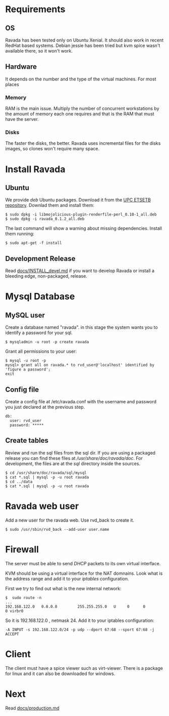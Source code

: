 # Requirements

## OS

Ravada has been tested only on Ubuntu Xenial. It should also work in recent RedHat based
systems. Debian jessie has been tried but kvm spice wasn't available there, so it won't
work.

## Hardware

It depends on the number and the type of the virtual machines. For most places 

### Memory
RAM is
the main issue. Multiply the number of concurrent workstations by the amount of memory
each one requires and that is the RAM that must have the server.

### Disks
The faster the disks, the better. Ravada uses incremental files for the disks images, so
clones won't require many space.


# Install Ravada

## Ubuntu

We provide _deb_ Ubuntu packages. Download it from the [UPC ETSETB repository](http://infoteleco.upc.edu/img/debian/). Downlad them and install them:

    $ sudo dpkg -i libmojolicious-plugin-renderfile-perl_0.10-1_all.deb
    $ sudo dpkg -i ravada_0.1.2_all.deb

The last command will show a warning about missing dependencies. Install them
running:

    $ sudo apt-get -f install

## Development Release

Read [docs/INSTALL\_devel.md](https://github.com/frankiejol/ravada/blob/master/docs/INSTALL_devel.md)  if you want to develop Ravada or install a bleeding
edge, non-packaged, release.

# Mysql Database

## MySQL user
Create a database named "ravada". in this stage the system wants you to identify a password for your sql.

    $ mysqladmin -u root -p create ravada

Grant all permissions to your user:

    $ mysql -u root -p
    mysql> grant all on ravada.* to rvd_user@'localhost' identified by 'figure a password';
    exit

## Config file

Create a config file at /etc/ravada.conf with the username and password you just declared
at the previous step.

    db:
      user: rvd_user
      password: *****

## Create tables

Review and run the sql files from the sql dir. If you are using a packaged
release you can find these files at _/usr/share/doc/ravada/doc_. For development,
the files are at the _sql_ directory inside the sources.

    $ cd /usr/share/doc/ravada/sql/mysql
    $ cat *.sql | mysql -p -u root ravada
    $ cd ../data
    $ cat *.sql | mysql -p -u root ravada


# Ravada web user

Add a new user for the ravada web. Use rvd\_back to create it.

    $ sudo /usr/sbin/rvd_back --add-user user.name


# Firewall

The server must be able to send _DHCP_ packets to its own virtual interface.

KVM should be using a virtual interface for the NAT domnains. Look what is the address range
and add it to your _iptables_ configuration.

First we try to find out what is the new internal network:

    $  sudo route -n
    ...
    192.168.122.0   0.0.0.0         255.255.255.0   U     0      0        0 virbr0

So it is 192.168.122.0 , netmask 24. Add it to your iptables configuration:

    -A INPUT -s 192.168.122.0/24 -p udp --dport 67:68 --sport 67:68 -j ACCEPT

# Client

The client must have a spice viewer such as virt-viewer. There is a package for
linux and it can also be downloaded for windows.

# Next

Read [docs/production.md](https://github.com/frankiejol/ravada/blob/master/docs/production.md) 
